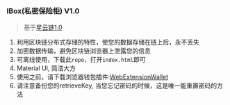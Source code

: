 ### IBox(私密保险柜) V1.0
>基于[星云链1.0](https://nebulas.io/index.html)
1. 利用区块链分布式存储的特性，使您的数据存储在链上后，永不丢失
2. 加密数据传输，避免区块链浏览器上泄露您的信息
3. 可离线使用，下载此`repo`，打开`index.html`即可
4. Material UI, 简洁大方
5. 使用之前，请下载浏览器钱包插件:[WebExtensionWallet](https://github.com/ChengOrangeJu/WebExtensionWallet)
6. 请注意备份您的retrieveKey, 当您忘记密码的时候，这是唯一能重置密码的方法
